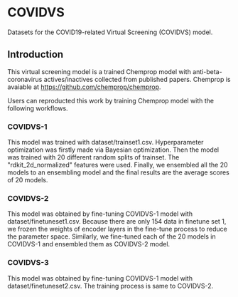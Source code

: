 # COVIDVS
Datasets for the COVID19-related Virtual Screening (COVIDVS) model. 

## Introduction
This virtual screening model is a trained Chemprop model with anti-beta-coronavirus actives/inactives collected from published papers. 
Chemprop is avaiable at https://github.com/chemprop/chemprop.

Users can reproducted this work by training Chemprop model with the following workflows.

### COVIDVS-1
This model was trained with dataset/trainset1.csv. Hyperparameter optimization was firstly made via Bayesian optimization. Then the model was trained with 20 different random splits of trainset. The "rdkit_2d_normalized" features were used. Finally, we ensembled all the 20 models to an ensembling model and the final results are the average scores of 20 models.

### COVIDVS-2
This model was obtained by fine-tuning COVIDVS-1 model with dataset/finetuneset1.csv. Because there are only 154 data in finetune set 1, we frozen the weights of encoder layers in the fine-tune process to reduce the parameter space. Similarly, we fine-tuned each of the 20 models in COVIDVS-1 and ensembled them as COVIDVS-2 model.

### COVIDVS-3
This model was obtained by fine-tuning COVIDVS-1 model with dataset/finetuneset2.csv. The training process is same to COVIDVS-2. 
